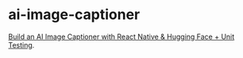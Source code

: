 # ai-image-captioner

[Build an AI Image Captioner with React Native & Hugging Face + Unit Testing]().